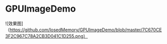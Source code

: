 # GPUImageDemo
![效果图]（https://github.com/losedMemory/GPUImageDemo/blob/master/7C670CE3F2C967C78A2CB3D041C1D255.png）
